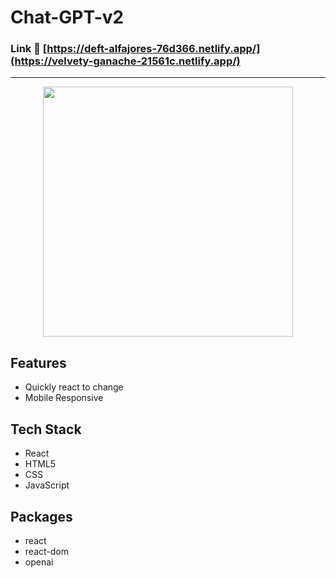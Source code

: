 # Chat-GPT-v2

### Link :link: [https://deft-alfajores-76d366.netlify.app/](https://velvety-ganache-21561c.netlify.app/)


---

<div align="center">
<img src="./openai/demo1.png" width="400">
</div>

## Features

- Quickly react to change
- Mobile Responsive



## Tech Stack

- React
- HTML5
- CSS
- JavaScript

## Packages

- react
- react-dom
- openai
